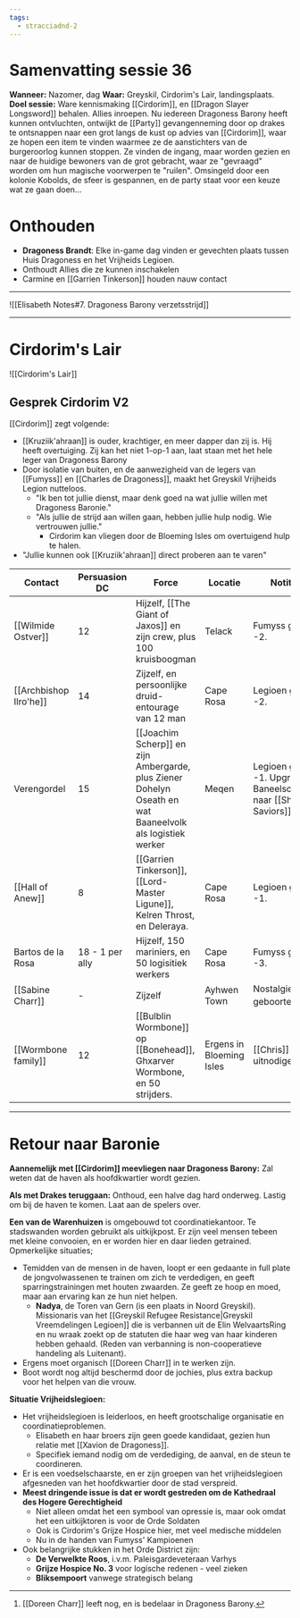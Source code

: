 ```yaml
---
tags:
  - stracciadnd-2
---
```

# Samenvatting sessie 36
**Wanneer:** Nazomer, dag
**Waar:** Greyskil, Cirdorim's Lair, landingsplaats.
**Doel sessie:** Ware kennismaking [[Cirdorim]], en [[Dragon Slayer Longsword]] behalen. Allies inroepen.
Nu iedereen Dragoness Barony heeft kunnen ontvluchten, ontwijkt de [[Party]] gevangenneming door op drakes te ontsnappen naar een grot langs de kust op advies van [[Cirdorim]], waar ze hopen een item te vinden waarmee ze de aanstichters van de burgeroorlog kunnen stoppen. Ze vinden de ingang, maar worden gezien en naar de huidige bewoners van de grot gebracht, waar ze "gevraagd" worden om hun magische voorwerpen te "ruilen". Omsingeld door een kolonie Kobolds, de sfeer is gespannen, en de party staat voor een keuze wat ze gaan doen...
# Onthouden
- **Dragoness Brandt**: Elke in-game dag vinden er gevechten plaats tussen Huis Dragoness en het Vrijheids Legioen.
- Onthoudt Allies die ze kunnen inschakelen
- Carmine en [[Garrien Tinkerson]] houden nauw contact
***
![[Elisabeth Notes#7. Dragoness Barony verzetsstrijd]]
***
# Cirdorim's Lair
![[Cirdorim's Lair]]

## Gesprek Cirdorim V2
[[Cirdorim]] zegt volgende:
- [[Kruziik'ahraan]] is ouder, krachtiger, en meer dapper dan zij is. Hij heeft overtuiging. Zij kan het niet 1-op-1 aan, laat staan met het hele leger van Dragoness Barony
- Door isolatie van buiten, en de aanwezigheid van de legers van [[Fumyss]] en [[Charles de Dragoness]], maakt het Greyskil Vrijheids Legion nutteloos. 
	- "Ik ben tot jullie dienst, maar denk goed na wat jullie willen met Dragoness Baronie."
	- "Als jullie de strijd aan willen gaan, hebben jullie hulp nodig. Wie vertrouwen jullie."
		- Cirdorim kan vliegen door de Bloeming Isles om overtuigend hulp te halen.
- "Jullie kunnen ook [[Kruziik'ahraan]] direct proberen aan te varen"
		
| Contact                | Persuasion DC   | Force                                                                                                     | Locatie                  | Notitie                                                           |
| ---------------------- | --------------- | --------------------------------------------------------------------------------------------------------- | ------------------------ | ----------------------------------------------------------------- |
| [[Wilmide Ostver]]     | 12              | Hijzelf, [[The Giant of Jaxos]] en zijn crew, plus 100 kruisboogman                                       | Telack                   | Fumyss grens -2.                                                  |
| [[Archbishop Ilro'he]] | 14              | Zijzelf, en persoonlijke druid-entourage van 12 man                                                       | Cape Rosa                | Legioen grens -2.                                                 |
| Verengordel            | 15              | [[Joachim Scherp]] en zijn Ambergarde, plus Ziener Dohelyn Oseath en wat Baaneelvolk als logistiek werker | Meqen                    | Legioen grens -1.  Upgrade Baneelschelp naar [[Shell of Saviors]] |
| [[Hall of Anew]]       | 8               | [[Garrien Tinkerson]], [[Lord-Master Ligune]], Kelren Throst, en Deleraya.                                | Cape Rosa                | Legioen grens -1.                                                 |
| Bartos de la Rosa      | 18 - 1 per ally | Hijzelf, 150 mariniers, en 50 logisitiek werkers                                                          | Cape Rosa                | Fumyss grens -3.                                                  |
| [[Sabine Charr]]       | -               | Zijzelf                                                                                                   | Ayhwen Town              | Nostalgie naar geboortestad.[^1]                                  |
| [[Wormbone family]]    | 12              | [[Bulblin Wormbone]] op [[Bonehead]], Ghxarver Wormbone, en 50 strijders.                                 | Ergens in Bloeming Isles | [[Chris]] uitnodigen.                                             |
[^1]: [[Doreen Charr]] leeft nog, en is bedelaar in Dragoness Barony.

---
# Retour naar Baronie
**Aannemelijk met [[Cirdorim]] meevliegen naar Dragoness Barony:** Zal weten dat de haven als hoofdkwartier wordt gezien.

**Als met Drakes teruggaan:** Onthoud, een halve dag hard onderweg. Lastig om bij de haven te komen. Laat aan de spelers over.

**Een van de Warenhuizen** is omgebouwd tot coordinatiekantoor. Te stadswanden worden gebruikt als uitkijkpost. Er zijn veel mensen tebeen met kleine convooien, en er worden hier en daar lieden getrained. 
Opmerkelijke situaties;
- Temidden van de mensen in de haven, loopt er een gedaante in full plate de jongvolwassenen te trainen om zich te verdedigen, en geeft sparringstrainingen met houten zwaarden. Ze geeft ze hoop en moed, maar aan ervaring kan ze hun niet helpen. 
	- **Nadya**, de Toren van Gern (is een plaats in Noord Greyskil). Missionaris van het [[Greyskil Refugee Resistance|Greyskil Vreemdelingen Legioen]] die is verbannen uit de Elin WelvaartsRing en nu wraak zoekt op de statuten die haar weg van haar kinderen hebben gehaald. (Reden van verbanning is non-cooperatieve handeling als Luitenant).
- Ergens moet organisch [[Doreen Charr]] in te werken zijn.
- Boot wordt nog altijd beschermd door de jochies, plus extra backup voor het helpen van die vrouw.

**Situatie Vrijheidslegioen:**
- Het vrijheidslegioen is leiderloos, en heeft grootschalige organisatie en coordinatieproblemen.
	- Elisabeth en haar broers zijn geen goede kandidaat, gezien hun relatie met [[Xavion de Dragoness]].
	- Specifiek iemand nodig om de verdediging, de aanval, en de steun te coordineren.
- Er is een voedselschaarste, en er zijn groepen van het vrijheidslegioen afgesneden van het hoofdkwartier door de stad verspreid.
- **Meest dringende issue is dat er wordt gestreden om de Kathedraal des Hogere Gerechtigheid**
	- Niet alleen omdat het een symbool van opressie is, maar ook omdat het een uitkijktoren is voor de Orde Soldaten
	- Ook is Cirdorim's Grijze Hospice hier, met veel medische middelen
	- Nu in de handen van Fumyss' Kampioenen
- Ook belangrijke stukken in het Orde District zijn: 
	- **De Verwelkte Roos**, i.v.m. Paleisgardeveteraan Varhys
	- **Grijze Hospice No. 3** voor logische redenen - veel zieken
	- **Bliksempoort** vanwege strategisch belang